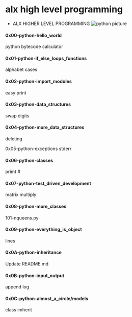 # alx high level programming
- ALX HIGHER LEVEL PROGRAMMING 
![python picture ](https://camo.githubusercontent.com/d5783bb692d991575de189d97be3c0b15a9d49c7fef0a18cd5d955599d872f34/687474703a2f2f7777772e616c786166726963612e636f6d2f77702d636f6e74656e742f75706c6f6164732f323032322f30312f6865616465722d6c6f676f2e706e67)


#### 0x00-python-hello_world
python bytecode calculator

#### 0x01-python-if_else_loops_functions
alphabet cases

#### 0x02-python-import_modules
easy print

#### 0x03-python-data_structures
swap digits

#### 0x04-python-more_data_structures
deleting

0x05-python-exceptions
stderr

#### 0x06-python-classes
primt #

#### 0x07-python-test_driven_development
matrix multiply

#### 0x08-python-more_classes
101-nqueens.py

#### 0x09-python-everything_is_object
lines

#### 0x0A-python-inheritance
Update README.md

#### 0x0B-python-input_output
append log

#### 0x0C-python-almost_a_circle/models
class imherit

